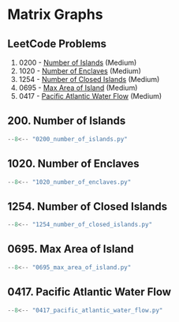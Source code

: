 # Matrix Graphs

## LeetCode Problems

1. 0200 - [Number of Islands](https://leetcode.com/problems/number-of-islands/) (Medium)
2. 1020 - [Number of Enclaves](https://leetcode.com/problems/number-of-enclaves/) (Medium)
3. 1254 - [Number of Closed Islands](https://leetcode.com/problems/number-of-closed-islands/) (Medium)
4. 0695 - [Max Area of Island](https://leetcode.com/problems/max-area-of-island/) (Medium)
5. 0417 - [Pacific Atlantic Water Flow](https://leetcode.com/problems/pacific-atlantic-water-flow/) (Medium)

## 200. Number of Islands

```python
--8<-- "0200_number_of_islands.py"
```

## 1020. Number of Enclaves

```python
--8<-- "1020_number_of_enclaves.py"
```

## 1254. Number of Closed Islands

```python
--8<-- "1254_number_of_closed_islands.py"
```

## 0695. Max Area of Island

```python
--8<-- "0695_max_area_of_island.py"
```

## 0417. Pacific Atlantic Water Flow

```python
--8<-- "0417_pacific_atlantic_water_flow.py"
```
